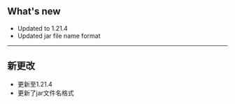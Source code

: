 ## What's new
- Updated to 1.21.4
- Updated jar file name format
-----------------------------------------------------------------
## 新更改
- 更新至1.21.4
- 更新了jar文件名格式
